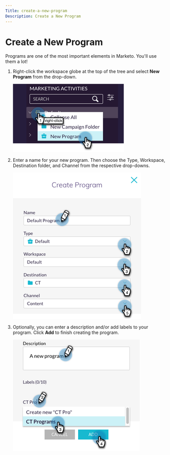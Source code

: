 ```yaml
---
Title: create-a-new-program
Description: Create a New Program
---
```


# Create a New Program

Programs are one of the most important elements in Marketo. You'll use them a lot!

1. Right-click the workspace globe at the top of the tree and select **New Program** from the drop-down.

   ![Image One](/help/sky/assets/programs/create-a-new-program/create-a-new-program-1.png)

1. Enter a name for your new program. Then choose the Type, Workspace, Destination folder, and Channel from the respective drop-downs.

   ![Image Two](/help/sky/assets/programs/create-a-new-program/create-a-new-program-2.png)

1. Optionally, you can enter a description and/or add labels to your program. Click **Add** to finish creating the program.

   ![Image Three](/help/sky/assets/programs/create-a-new-program/create-a-new-program-3.png)
